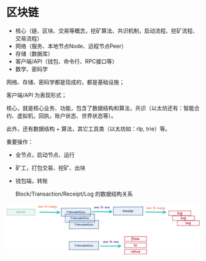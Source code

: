 # 区块链

* 核心（链、区块、交易等概念，挖矿算法、共识机制，启动流程、挖矿流程、交易流程）
* 网络（服务、本地节点Node、远程节点Peer）
* 存储（数据库）
* 客户端/API（钱包、命令行、RPC接口等）
* 数学、密码学

网络、存储、密码学都是现成的，都是基础设施；

客户端/API 为表现形式；

核心，就是核心业务、功能，包含了数据结构和算法，共识（以太坊还有：智能合约、虚拟机，回执，账户状态、世界状态等）。

此外，还有数据结构 + 算法，其它工具类（以太坊如：rlp, trie）等。

重要操作：

* 全节点，启动节点、运行
* 矿工，打包交易、挖矿、出块
* 钱包端，转账

  Block/Transaction/Receipt/Log 的数据结构关系

![](/assets/block-tx-receipt-log.png)

